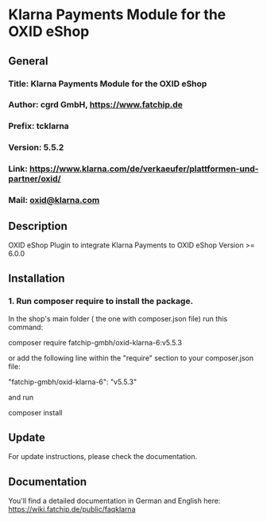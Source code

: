 Klarna Payments Module for the OXID eShop
=============================================================

## General ##

### Title: Klarna Payments Module for the OXID eShop
### Author: cgrd GmbH, https://www.fatchip.de
### Prefix: tcklarna
### Version: 5.5.2
### Link: https://www.klarna.com/de/verkaeufer/plattformen-und-partner/oxid/
### Mail: oxid@klarna.com

## Description ##

OXID eShop Plugin to integrate Klarna Payments to OXID eShop Version >= 6.0.0

## Installation ##


### 1. Run composer require to install the package.

In the shop's main folder ( the one with composer.json file) run this command:

  composer require fatchip-gmbh/oxid-klarna-6:v5.5.3

or add the following line within the "require" section to your composer.json file:

  "fatchip-gmbh/oxid-klarna-6": "v5.5.3"

and run 

  composer install

## Update ##
For update instructions, please check the documentation.  

## Documentation ##

You'll find a detailed documentation in German and English here: https://wiki.fatchip.de/public/faqklarna

